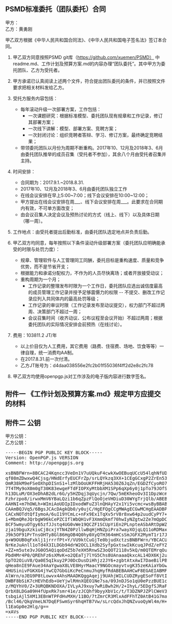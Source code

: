 ## PSMD标准委托（团队委托）合同

甲方：  
乙方：黄勇刚

甲乙双方根据《中华人民共和国合同法》、《中华人民共和国电子签名法》签订本合同。

1. 甲乙双方同意按照PSMD git库（https://github.com/xuemen/PSMD） 中readme.md、工作计划及预算方案.md的内容办理“团队委托”。其中甲方为委托团队、乙方为受托者。
1. 甲方承诺已认真阅读上述两个文件，符合提出团队委托的条件，并已按照文件要求把相关材料发给乙方。
1. 受托方服务内容包括：
	* 每年滚动升级一次部署方案，工作包括：
		* 一次课题研究：根据标准模型、委托团队现有规章和工作记录，修订其部署方案；
		* 一次线下讲解：模型、部署方案、竞聘方案；
		* 一次封闭讨论：组织竞聘者答辩、学习、修订方案，最终确定竞聘结果；
	* 带领委托团队以月份为周期不断重构。2017年10、12月及2018年3、6月由委托团队推举的成员召集（受托者不参加），其余八个月由受托者召集并主持。
1.  时间安排：
	* 合同期为：2017.9.1.~2018.8.31.
	* 2017年10、12月及2018年3、6月由委托团队独立工作
	* 在线会议安排在早上5:00~7:00；线下会议安排在10:00~12:00；
	* 甲方提出在线会议安排在周\_\_\_、线下会议安排在周\_\_\_。此要求在合同期内有效，不可单方面改变；
	* 由会议召集人决定会议及预热讨论的方式（线上、线下）以及具体日期（哪一周）。

1. 工作地点：由受托者提出后勤标准，由委托团队选定地点并负责后勤。
1. 甲乙双方均同意，每年按照以下条件滚动升级部署方案（委托团队应明确能承受的时限与处罚力度）：
	* 规章、管理软件与人工管理同工同酬，委托目标是重构速度、质量和竞争优势，而不是节省开支；
	* 根据能力和承诺分配权力，不作为的人员尽快离场；或者开放接受动议；
	* 重构周期为一个月；
		* 工作记录的整理发布时限为一个工作日，委托团队应选出诚信度最高的成员管理工作记录并授予足够震慑力的权限 -- 不提交、删改工作记录应列入共同体内的最高处罚等级；
		* 工作记录的审议时限（工作记录发布至动议提交），权力部门不超过两周、决策部门不超过一周；
		* 会议召集时间（收齐动议、公布议程至会议开始）不超过两周；根据委托团队的实际情况安排会前预热（在线讨论）。
1. 费用：103811.2 JT/年
	* 以上价目仅为人工费用，其它费用（路费、住宿费、场地、饮食等等）一律自理，统一消费均AA制。
	* 在2017.8.31.前一次付清。
	* 乙方JT账号为：d4daa038556e2fc2b01f55036f4ff2d2e8c2fc78
1. 甲乙双方均使用openpgp.js对工作涉及的电子版内容进行数字签名。


## 附件一 《工作计划及预算方案.md》规定甲方应提交的材料

## 附件二 公钥
甲方公钥：  
乙方公钥：
<pre>
-----BEGIN PGP PUBLIC KEY BLOCK-----
Version: OpenPGP.js VERSION
Comment: http://openpgpjs.org

xsBNBFWrn+8BCAC24Kqncc3VeDn1V7uUQkuF4cwkXwOEBuqUCcU54lqhNfUD
qf08mZDwxwQ4Cjsg/HNdErfyEUCFrZp/srLQYkzq3XX+1CEgGCxgP2ZrEn53
OmR38kM9eFSeOXhpDISnS1+lzMlbOoUKFFHRjHA530Z6JqZn/EGDZfCyoRO7
7T4TMy9oX0m0gT30K83ewgeFTdFIOPXyMtbbXM1SPp6qXp6y0j1pTo79JOfS
h13DLuM/OX3eDhAB2dLr6G/y5HZDqj3qUycjn/7Qw/5mEKheoOv3I1DpzWcm
Fzhrzpo8/irwxMmV6YBaLQzi1b6qZpzFlQoOjeVHDiuD30WYgTrjQlb/ABEB
AAHNI+m7hOWLh+WImiAoUDIpIDxodWFuZ3lnQHAyY2x1Yi5vcmc+wsByBBAB
CAAmBQJVq5/6BgsJCAcDAgkQb0/y0ujC/HgEFQgCCgMWAgECGwMCHgEAADBP
CACxNOTdtQfIymoA/6uI19YCmLc+nFx9Ex1TqXv5rV8r8xw64p2uudCyPY7+
i+MbmQReJQrbgW96kCePZCIflWbQH1vF3XmmQkmf70hwIyNZgtw2Ze7mQpDC
8CF5wmyuOTgy65zfJJstq4UG0vWe19QCZF1SCUpYiEn2PLnpteASbARtDpWZ
zja19bguXzkiuCj8cxjYTN4Z0PzllwBqHjHNZpiPra7wayXOjqLQ11oRDMax
J9k5OF91PrTnsOHTy8Gl86HgOB4Q0hy0XyQTH364mHCsSmJGFX2MymT1r17J
g+W9OUB0qFxklj1jrrrfPt+Y/VU9ktCuGjTe0bjudXctzsBNBFWrn/YBCACU
NrKeJuAnll1oTd4X3ILDGb94drW2OCL1Xdb2SyfpGxtswIkKcuqJPdZ/eFYZ
+ZZ+m5ute3vJG0O5AQiqoDdZ5b7eXH5RnwSZ3oQOT2118v5kQ/m0QTEMrqOu
PbdHMr4P0/QREhFz6sXMvK+o2QEaTj7lYG5Chs8UAnaaaQkxcAL14DX6Kj2u
SpTO2OiuV8/Qa0E5qIkuy2PJ0DcDusDiHhjz2JY6+zgbtAtxAwI7DaeBilPB
qHea8nIE9FAue34AaYgwaX8LVE8HyrMaacY9NGOcmayvtvgK35zeKAiaYbGw
4HUSinivFGKXG4jYwCQ7GbGiKcPeCnmuJhqHyfRdABEBAAHCwF8EGAEIABMF
AlWrn/oJEG9P8tLowvx4AhsMAADKQggAqejj9UAhjWILCUDZRygESoFf8VtI
DWBF8bSiK7cHEVhEdb+UeYjwlRHnXQEO1Ne7sa/09JnDJSo1qU0ePzzBUE1c
z/MQYhV0/Z+3URQBKNDOXA/IVLyAJ9xuy7wRiBwh2H/2+IhyL/5EDgfSJRaF
QrbX8LDGa09H4fUpxRk7smr41e/zJCQhf9byyXbV1c/t/T3DZNPJZPlCWeV3
tsbqiAjl5XM13EBnWTPFdHvMXH/11BO/7tZmrCR3MlxAdFFhTZ0AtB41G7ma
/Bcl46/QkgVmeLN7DqEFSwmSyr6hqHTB7Vw/sLrcQdxJhQNZvuoQyWl4m/H+
l1EaGp0e2Hlg/g==
=xAVs
-----END PGP PUBLIC KEY BLOCK-----
</pre>
